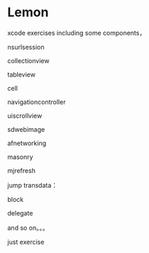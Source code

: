 # Lemon
xcode exercises
including some components，

nsurlsession

collectionview

tableview

cell

navigationcontroller

uiscrollview

sdwebimage

afnetworking

masonry

mjrefresh



jump transdata：

block

delegate

and so on。。。

just exercise

